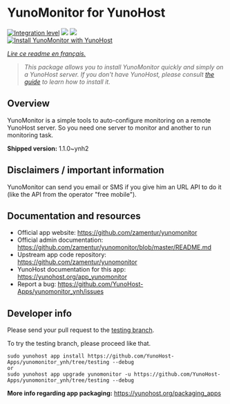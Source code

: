 <!--
N.B.: This README was automatically generated by https://github.com/YunoHost/apps/tree/master/tools/README-generator
It shall NOT be edited by hand.
-->

# YunoMonitor for YunoHost

[![Integration level](https://dash.yunohost.org/integration/yunomonitor.svg)](https://dash.yunohost.org/appci/app/yunomonitor) ![](https://ci-apps.yunohost.org/ci/badges/yunomonitor.status.svg) ![](https://ci-apps.yunohost.org/ci/badges/yunomonitor.maintain.svg)  
[![Install YunoMonitor with YunoHost](https://install-app.yunohost.org/install-with-yunohost.svg)](https://install-app.yunohost.org/?app=yunomonitor)

*[Lire ce readme en français.](./README_fr.md)*

> *This package allows you to install YunoMonitor quickly and simply on a YunoHost server.
If you don't have YunoHost, please consult [the guide](https://yunohost.org/#/install) to learn how to install it.*

## Overview

YunoMonitor is a simple tools to auto-configure monitoring on a remote YunoHost server. So you need one server to monitor and another to run monitoring task.


**Shipped version:** 1.1.0~ynh2



## Disclaimers / important information

YunoMonitor can send you email or SMS if you give him an URL API to do it (like the API from the operator "free mobile").

## Documentation and resources

* Official app website: https://github.com/zamentur/yunomonitor
* Official admin documentation: https://github.com/zamentur/yunomonitor/blob/master/README.md
* Upstream app code repository: https://github.com/zamentur/yunomonitor
* YunoHost documentation for this app: https://yunohost.org/app_yunomonitor
* Report a bug: https://github.com/YunoHost-Apps/yunomonitor_ynh/issues

## Developer info

Please send your pull request to the [testing branch](https://github.com/YunoHost-Apps/yunomonitor_ynh/tree/testing).

To try the testing branch, please proceed like that.
```
sudo yunohost app install https://github.com/YunoHost-Apps/yunomonitor_ynh/tree/testing --debug
or
sudo yunohost app upgrade yunomonitor -u https://github.com/YunoHost-Apps/yunomonitor_ynh/tree/testing --debug
```

**More info regarding app packaging:** https://yunohost.org/packaging_apps